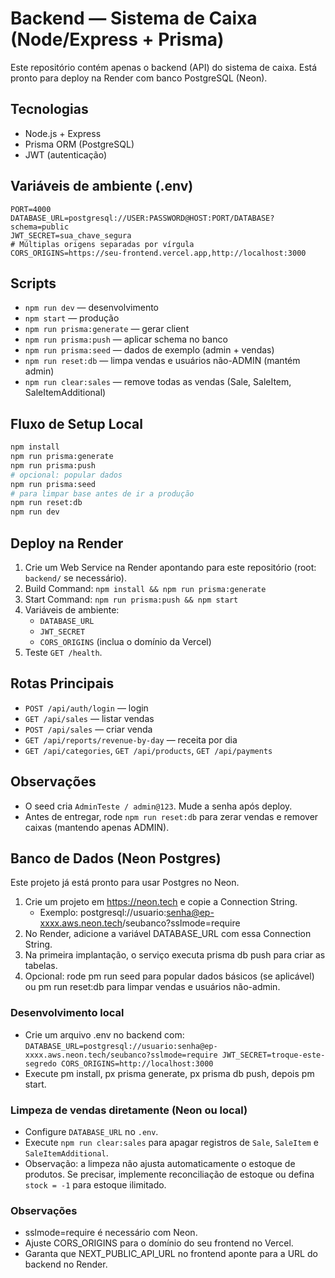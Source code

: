 # Backend — Sistema de Caixa (Node/Express + Prisma)

Este repositório contém apenas o backend (API) do sistema de caixa. Está pronto para deploy na Render com banco PostgreSQL (Neon).

## Tecnologias
- Node.js + Express
- Prisma ORM (PostgreSQL)
- JWT (autenticação)

## Variáveis de ambiente (.env)
```
PORT=4000
DATABASE_URL=postgresql://USER:PASSWORD@HOST:PORT/DATABASE?schema=public
JWT_SECRET=sua_chave_segura
# Múltiplas origens separadas por vírgula
CORS_ORIGINS=https://seu-frontend.vercel.app,http://localhost:3000
```

## Scripts
- `npm run dev` — desenvolvimento
- `npm start` — produção
- `npm run prisma:generate` — gerar client
- `npm run prisma:push` — aplicar schema no banco
- `npm run prisma:seed` — dados de exemplo (admin + vendas)
- `npm run reset:db` — limpa vendas e usuários não-ADMIN (mantém admin)
- `npm run clear:sales` — remove todas as vendas (Sale, SaleItem, SaleItemAdditional)

## Fluxo de Setup Local
```bash
npm install
npm run prisma:generate
npm run prisma:push
# opcional: popular dados
npm run prisma:seed
# para limpar base antes de ir a produção
npm run reset:db
npm run dev
```

## Deploy na Render
1. Crie um Web Service na Render apontando para este repositório (root: `backend/` se necessário).
2. Build Command: `npm install && npm run prisma:generate`
3. Start Command: `npm run prisma:push && npm start`
4. Variáveis de ambiente:
   - `DATABASE_URL`
   - `JWT_SECRET`
   - `CORS_ORIGINS` (inclua o domínio da Vercel)
5. Teste `GET /health`.

## Rotas Principais
- `POST /api/auth/login` — login
- `GET /api/sales` — listar vendas
- `POST /api/sales` — criar venda
- `GET /api/reports/revenue-by-day` — receita por dia
- `GET /api/categories`, `GET /api/products`, `GET /api/payments`

## Observações
- O seed cria `AdminTeste / admin@123`. Mude a senha após deploy.
- Antes de entregar, rode `npm run reset:db` para zerar vendas e remover caixas (mantendo apenas ADMIN).
## Banco de Dados (Neon Postgres)

Este projeto já está pronto para usar Postgres no Neon.

1. Crie um projeto em https://neon.tech e copie a Connection String.
   - Exemplo: postgresql://usuario:senha@ep-xxxx.aws.neon.tech/seubanco?sslmode=require
2. No Render, adicione a variável DATABASE_URL com essa Connection String.
3. Na primeira implantação, o serviço executa prisma db push para criar as tabelas.
4. Opcional: rode 
pm run seed para popular dados básicos (se aplicável) ou 
pm run reset:db para limpar vendas e usuários não-admin.

### Desenvolvimento local
- Crie um arquivo .env no backend com:
`
DATABASE_URL=postgresql://usuario:senha@ep-xxxx.aws.neon.tech/seubanco?sslmode=require
JWT_SECRET=troque-este-segredo
CORS_ORIGINS=http://localhost:3000
`
- Execute 
pm install, 
px prisma generate, 
px prisma db push, depois 
pm start.

### Limpeza de vendas diretamente (Neon ou local)
- Configure `DATABASE_URL` no `.env`.
- Execute `npm run clear:sales` para apagar registros de `Sale`, `SaleItem` e `SaleItemAdditional`.
- Observação: a limpeza não ajusta automaticamente o estoque de produtos. Se precisar, implemente reconciliação de estoque ou defina `stock = -1` para estoque ilimitado.

### Observações
- sslmode=require é necessário com Neon.
- Ajuste CORS_ORIGINS para o domínio do seu frontend no Vercel.
- Garanta que NEXT_PUBLIC_API_URL no frontend aponte para a URL do backend no Render.
